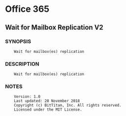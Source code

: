 # Office 365
## Wait for Mailbox Replication V2
### SYNOPSIS
```
    Wait for mailbox(es) replication
```
### DESCRIPTION
```
    Wait for mailbox(es) replication
```
### NOTES
```
    Version: 1.0
    Last updated: 28 November 2018
    Copyright (c) BitTitan, Inc. All rights reserved.
    Licensed under the MIT License.
```

